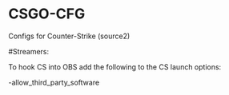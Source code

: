 # CSGO-CFG
Configs for Counter-Strike (source2)

#Streamers: 

To hook CS into OBS add the following to the CS launch options: 

-allow_third_party_software


